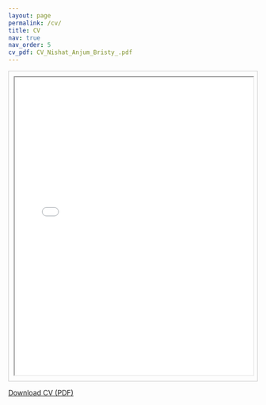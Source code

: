 ```yaml
---
layout: page
permalink: /cv/
title: CV
nav: true
nav_order: 5
cv_pdf: CV_Nishat_Anjum_Bristy_.pdf
---
```


<div style="border: 1px solid #ccc; padding: 10px; text-align: center;">
    <iframe src="/nishatbristy007.github.io/assets/pdf/CV_Nishat_Anjum_Bristy_.pdf" width="100%" height="600px"></iframe>
</div>

[Download CV (PDF)](/nishatbristy007.github.io/assets/pdf/CV_Nishat_Anjum_Bristy_.pdf)


